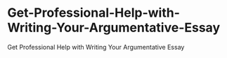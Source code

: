 # Get-Professional-Help-with-Writing-Your-Argumentative-Essay
Get Professional Help with Writing Your Argumentative Essay
